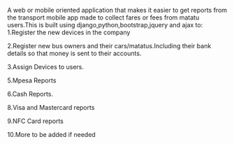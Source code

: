 A web or mobile oriented application that makes it easier to get reports from the transport mobile app made to collect fares or fees from matatu users.This is built using django,python,bootstrap,jquery and ajax to:
1.Register the new devices in the company

2.Register new bus owners and their cars/matatus.Including their bank details so that money is sent to their accounts.

3.Assign Devices  to users.

5.Mpesa Reports

6.Cash Reports.

8.Visa and Mastercard reports

9.NFC Card reports

10.More to be added if needed
